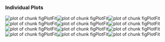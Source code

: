 

### Individual Plots

![plot of chunk figPlotFit](figure/figPlotFit-1.png)![plot of chunk figPlotFit](figure/figPlotFit-2.png)![plot of chunk figPlotFit](figure/figPlotFit-3.png)![plot of chunk figPlotFit](figure/figPlotFit-4.png)![plot of chunk figPlotFit](figure/figPlotFit-5.png)![plot of chunk figPlotFit](figure/figPlotFit-6.png)![plot of chunk figPlotFit](figure/figPlotFit-7.png)![plot of chunk figPlotFit](figure/figPlotFit-8.png)![plot of chunk figPlotFit](figure/figPlotFit-9.png)![plot of chunk figPlotFit](figure/figPlotFit-10.png)![plot of chunk figPlotFit](figure/figPlotFit-11.png)![plot of chunk figPlotFit](figure/figPlotFit-12.png)
